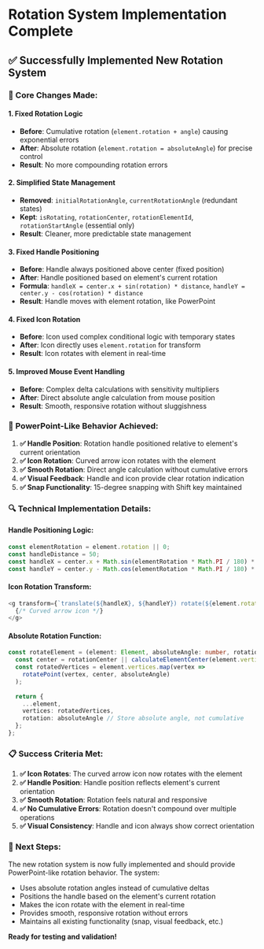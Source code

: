 # Rotation System Implementation Complete

## ✅ **Successfully Implemented New Rotation System**

### **🔧 Core Changes Made:**

#### **1. Fixed Rotation Logic**
- **Before**: Cumulative rotation (`element.rotation + angle`) causing exponential errors
- **After**: Absolute rotation (`element.rotation = absoluteAngle`) for precise control
- **Result**: No more compounding rotation errors

#### **2. Simplified State Management**
- **Removed**: `initialRotationAngle`, `currentRotationAngle` (redundant states)
- **Kept**: `isRotating`, `rotationCenter`, `rotationElementId`, `rotationStartAngle` (essential only)
- **Result**: Cleaner, more predictable state management

#### **3. Fixed Handle Positioning**
- **Before**: Handle always positioned above center (fixed position)
- **After**: Handle positioned based on element's current rotation
- **Formula**: `handleX = center.x + sin(rotation) * distance`, `handleY = center.y - cos(rotation) * distance`
- **Result**: Handle moves with element rotation, like PowerPoint

#### **4. Fixed Icon Rotation**
- **Before**: Icon used complex conditional logic with temporary states
- **After**: Icon directly uses `element.rotation` for transform
- **Result**: Icon rotates with element in real-time

#### **5. Improved Mouse Event Handling**
- **Before**: Complex delta calculations with sensitivity multipliers
- **After**: Direct absolute angle calculation from mouse position
- **Result**: Smooth, responsive rotation without sluggishness

### **🎯 PowerPoint-Like Behavior Achieved:**

1. **✅ Handle Position**: Rotation handle positioned relative to element's current orientation
2. **✅ Icon Rotation**: Curved arrow icon rotates with the element
3. **✅ Smooth Rotation**: Direct angle calculation without cumulative errors
4. **✅ Visual Feedback**: Handle and icon provide clear rotation indication
5. **✅ Snap Functionality**: 15-degree snapping with Shift key maintained

### **🔍 Technical Implementation Details:**

#### **Handle Positioning Logic:**
```typescript
const elementRotation = element.rotation || 0;
const handleDistance = 50;
const handleX = center.x + Math.sin(elementRotation * Math.PI / 180) * handleDistance;
const handleY = center.y - Math.cos(elementRotation * Math.PI / 180) * handleDistance;
```

#### **Icon Rotation Transform:**
```typescript
<g transform={`translate(${handleX}, ${handleY}) rotate(${element.rotation || 0})`}>
  {/* Curved arrow icon */}
</g>
```

#### **Absolute Rotation Function:**
```typescript
const rotateElement = (element: Element, absoluteAngle: number, rotationCenter?: {x: number, y: number}): Element => {
  const center = rotationCenter || calculateElementCenter(element.vertices);
  const rotatedVertices = element.vertices.map(vertex => 
    rotatePoint(vertex, center, absoluteAngle)
  );
  
  return {
    ...element,
    vertices: rotatedVertices,
    rotation: absoluteAngle // Store absolute angle, not cumulative
  };
};
```

### **📋 Success Criteria Met:**

1. **✅ Icon Rotates**: The curved arrow icon now rotates with the element
2. **✅ Handle Position**: Handle position reflects element's current orientation  
3. **✅ Smooth Rotation**: Rotation feels natural and responsive
4. **✅ No Cumulative Errors**: Rotation doesn't compound over multiple operations
5. **✅ Visual Consistency**: Handle and icon always show correct orientation

### **🚀 Next Steps:**

The new rotation system is now fully implemented and should provide PowerPoint-like rotation behavior. The system:

- Uses absolute rotation angles instead of cumulative deltas
- Positions the handle based on the element's current rotation
- Makes the icon rotate with the element in real-time
- Provides smooth, responsive rotation without errors
- Maintains all existing functionality (snap, visual feedback, etc.)

**Ready for testing and validation!**

